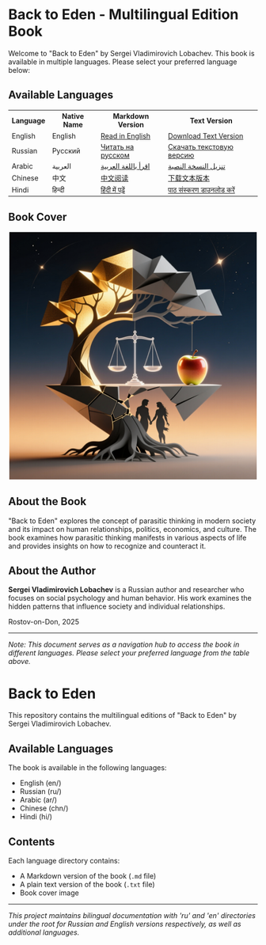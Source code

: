 # Back to Eden - Multilingual Edition Book

Welcome to "Back to Eden" by Sergei Vladimirovich Lobachev. This book is available in multiple languages. Please select your preferred language below:

## Available Languages

<div align="center">
  <table>
    <tr>
      <th>Language</th>
      <th>Native Name</th>
      <th>Markdown Version</th>
      <th>Text Version</th>
    </tr>
    <tr>
      <td>English</td>
      <td>English</td>
      <td><a href="en/Back_to_Eden_en.md">Read in English</a></td>
      <td><a href="en/Back_to_Eden_en.txt">Download Text Version</a></td>
    </tr>
    <tr>
      <td>Russian</td>
      <td>Русский</td>
      <td><a href="ru/Back_to_Eden_ru_.md">Читать на русском</a></td>
      <td><a href="ru/Back_to_Eden_ru.txt">Скачать текстовую версию</a></td>
    </tr>
    <tr>
      <td>Arabic</td>
      <td>العربية</td>
      <td><a href="ar/Back_to_Eden_ar.md">اقرأ باللغة العربية</a></td>
      <td><a href="ar/Back_to_Eden_ar.txt">تنزيل النسخة النصية</a></td>
    </tr>
    <tr>
      <td>Chinese</td>
      <td>中文</td>
      <td><a href="chn/Back_to_Eden_zh.md">中文阅读</a></td>
      <td><a href="chn/Back_to_Eden_zh.txt">下载文本版本</a></td>
    </tr>
    <tr>
      <td>Hindi</td>
      <td>हिन्दी</td>
      <td><a href="hi/Back_to_Eden_hi.md">हिंदी में पढ़ें</a></td>
      <td><a href="hi/Back_to_Eden_hi.txt">पाठ संस्करण डाउनलोड करें</a></td>
    </tr>
  </table>
</div>

## Book Cover

<div align="center">
  <img src="en/1760551192.png" alt="Book Cover" width="500"/>
</div>

## About the Book

"Back to Eden" explores the concept of parasitic thinking in modern society and its impact on human relationships, politics, economics, and culture. The book examines how parasitic thinking manifests in various aspects of life and provides insights on how to recognize and counteract it.

## About the Author

**Sergei Vladimirovich Lobachev** is a Russian author and researcher who focuses on social psychology and human behavior. His work examines the hidden patterns that influence society and individual relationships.

Rostov-on-Don, 2025

---
*Note: This document serves as a navigation hub to access the book in different languages. Please select your preferred language from the table above.*

# Back to Eden

This repository contains the multilingual editions of "Back to Eden" by Sergei Vladimirovich Lobachev.



## Available Languages

The book is available in the following languages:
- English (en/)
- Russian (ru/)
- Arabic (ar/)
- Chinese (chn/)
- Hindi (hi/)


## Contents

Each language directory contains:
- A Markdown version of the book (`.md` file)
- A plain text version of the book (`.txt` file)
- Book cover image


---
*This project maintains bilingual documentation with 'ru' and 'en' directories under the root for Russian and English versions respectively, as well as additional languages.*